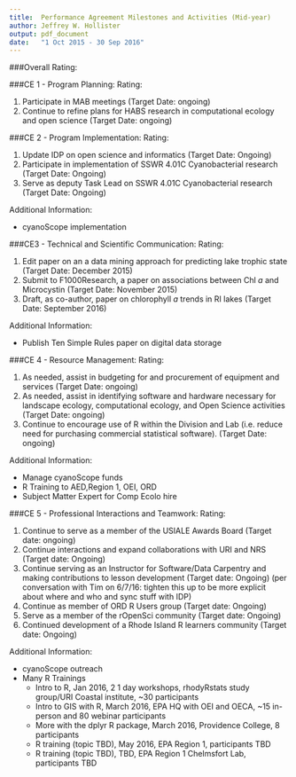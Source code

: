 ```yaml
---
title:	Performance Agreement Milestones and Activities (Mid-year)
author:	Jeffrey W. Hollister
output: pdf_document
date:	"1 Oct 2015 - 30 Sep 2016"
---
```


###Overall Rating: 


###CE 1 - Program Planning:
Rating: 

1. Participate in MAB meetings (Target Date: ongoing) 
2. Continue to refine plans for HABS research in computational ecology and open science (Target Date: ongoing) 

###CE 2 - Program Implementation: 
Rating: 

1. Update IDP on open science and informatics (Target Date: Ongoing)
2. Participate in implementation of SSWR 4.01C Cyanobacterial research (Target Date: Ongoing) 
4. Serve as deputy Task Lead on SSWR 4.01C Cyanobacterial research (Target Date: Ongoing)

Additional Information:

- cyanoScope implementation

###CE3 - Technical and Scientific Communication: 
Rating: 

1. Edit paper on an a data mining approach for predicting lake trophic state (Target Date: December 2015) 
2. Submit to F1000Research, a paper on associations between Chl *a* and Microcystin (Target Date: November 2015) 
3. Draft, as co-author, paper on chlorophyll *a* trends in RI lakes (Target Date: September 2016)

Additional Information:

- Publish Ten Simple Rules paper on digital data storage

###CE 4 - Resource Management:
Rating: 

1. As needed, assist in budgeting for and procurement of equipment and services (Target Date: ongoing) 
2. As needed, assist in identifying software and hardware necessary for landscape ecology, computational ecology, and Open Science activities (Target Date: ongoing) 
3. Continue to encourage use of R within the Division and Lab (i.e. reduce need for purchasing commercial statistical software). (Target Date: ongoing)

Additional Information:

- Manage cyanoScope funds
- R Training to AED,Region 1, OEI, ORD
- Subject Matter Expert for Comp Ecolo hire

###CE 5 - Professional Interactions and Teamwork:
Rating: 

1. Continue to serve as a member of the USIALE Awards Board (Target date: ongoing) 
2. Continue interactions and expand collaborations with URI and NRS (Target date: Ongoing) 
3. Continue serving as an Instructor for Software/Data Carpentry and making contributions to lesson development (Target date: Ongoing) (per conversation with Tim on 6/7/16: tighten this up to be more explicit about where and who and sync stuff with IDP)
4. Continue as member of ORD R Users group (Target date: Ongoing) 
5. Serve as a member of the rOpenSci community (Target date: Ongoing)
6. Continued development of a Rhode Island R learners community (Target date: Ongoing)

Additional Information:

- cyanoScope outreach
- Many R Trainings
    - Intro to R, Jan 2016, 2 1 day workshops, rhodyRstats study group/URI Coastal institute, ~30 participants
    - Intro to GIS with R, March 2016, EPA HQ with OEI and OECA, ~15 in-person and 80 webinar participants
    - More with the dplyr R package, March 2016, Providence College, 8 participants
    - R training (topic TBD), May 2016, EPA Region 1, participants TBD
    - R training (topic TBD), TBD, EPA Region 1 Chelmsfort Lab, participants TBD



